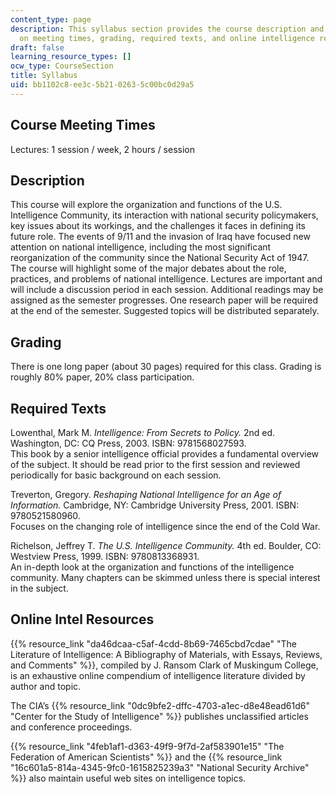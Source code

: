 ```yaml
---
content_type: page
description: This syllabus section provides the course description and information
  on meeting times, grading, required texts, and online intelligence resources.
draft: false
learning_resource_types: []
ocw_type: CourseSection
title: Syllabus
uid: bb1102c8-ee3c-5b21-0263-5c00bc0d29a5
---
```

## Course Meeting Times

Lectures: 1 session / week, 2 hours / session

## Description

This course will explore the organization and functions of the U.S. Intelligence Community, its interaction with national security policymakers, key issues about its workings, and the challenges it faces in defining its future role. The events of 9/11 and the invasion of Iraq have focused new attention on national intelligence, including the most significant reorganization of the community since the National Security Act of 1947. The course will highlight some of the major debates about the role, practices, and problems of national intelligence. Lectures are important and will include a discussion period in each session. Additional readings may be assigned as the semester progresses. One research paper will be required at the end of the semester. Suggested topics will be distributed separately.

## Grading

There is one long paper (about 30 pages) required for this class. Grading is roughly 80% paper, 20% class participation.

## Required Texts

Lowenthal, Mark M. *Intelligence: From Secrets to Policy.* 2nd ed. Washington, DC: CQ Press, 2003. ISBN: 9781568027593.   
This book by a senior intelligence official provides a fundamental overview of the subject. It should be read prior to the first session and reviewed periodically for basic background on each session.

Treverton, Gregory. *Reshaping National Intelligence for an Age of Information.* Cambridge, NY: Cambridge University Press, 2001. ISBN: 9780521580960.   
Focuses on the changing role of intelligence since the end of the Cold War.

Richelson, Jeffrey T. *The U.S. Intelligence Community.* 4th ed. Boulder, CO: Westview Press, 1999. ISBN: 9780813368931.   
An in-depth look at the organization and functions of the intelligence community. Many chapters can be skimmed unless there is special interest in the subject.

## Online Intel Resources

{{% resource_link "da46dcaa-c5af-4cdd-8b69-7465cbd7cdae" "The Literature of Intelligence: A Bibliography of Materials, with Essays, Reviews, and Comments" %}}, compiled by J. Ransom Clark of Muskingum College, is an exhaustive online compendium of intelligence literature divided by author and topic.

The CIA’s {{% resource_link "0dc9bfe2-dffc-4703-a1ec-d8e48ead61d6" "Center for the Study of Intelligence" %}} publishes unclassified articles and conference proceedings.

{{% resource_link "4feb1af1-d363-49f9-9f7d-2af583901e15" "The Federation of American Scientists" %}} and the {{% resource_link "16c601a5-814a-4345-9fc0-1615825239a3" "National Security Archive" %}} also maintain useful web sites on intelligence topics.